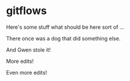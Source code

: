 # gitflows

Here's some stuff what should be here sort of ...

There once was a dog that did something else.

And Gwen stole it!

More edits!


Even more edits!
